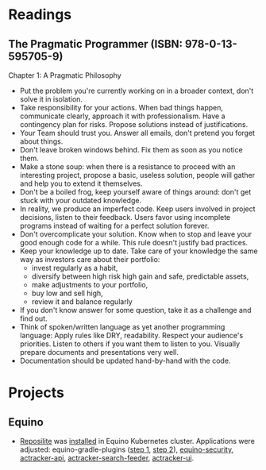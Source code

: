 # Readings

## The Pragmatic Programmer (ISBN: 978-0-13-595705-9)

Chapter 1: A Pragmatic Philosophy

- Put the problem you're currently working on in a broader context, don't solve it in isolation.
- Take responsibility for your actions. When bad things happen, communicate clearly, approach it with professionalism.
  Have a contingency plan for risks. Propose solutions instead of justifications.
- Your Team should trust you. Answer all emails, don't pretend you forget about things.
- Don't leave broken windows behind. Fix them as soon as you notice them.
- Make a stone soup: when there is a resistance to proceed with an interesting project, propose a basic, useless
  solution, people will gather and help you to extend it themselves.
- Don't be a boiled frog, keep yourself aware of things around: don't get stuck with your outdated knowledge.
- In reality, we produce an imperfect code. Keep users involved in project decisions, listen to their feedback. Users
  favor using incomplete programs instead of waiting for a perfect solution forever.
- Don't overcomplicate your solution. Know when to stop and leave your good enough code for a while. This rule doesn't
  justify bad practices.
- Keep your knowledge up to date. Take care of your knowledge the same way as investors care about their portfolio:
    - invest regularly as a habit,
    - diversify between high risk high gain and safe, predictable assets,
    - make adjustments to your portfolio,
    - buy low and sell high,
    - review it and balance regularly
- If you don't know answer for some question, take it as a challenge and find out.
- Think of spoken/written language as yet another programming language: Apply rules like DRY, readability. Respect your
  audience's priorities. Listen to others if you want them to listen to you. Visually prepare documents and
  presentations very well.
- Documentation should be updated hand-by-hand with the code.

# Projects

## Equino

- [Reposilite](https://reposilite.com/) was [installed](https://github.com/marcinciapa/equino-kubernetes/pull/13) in
  Equino Kubernetes cluster. Applications were adjusted:
  equino-gradle-plugins
  ([step 1](https://github.com/marcinciapa/equino-gradle-plugins/pull/6),
  [step 2](https://github.com/marcinciapa/equino-gradle-plugins/pull/7)),
  [equino-security](https://github.com/marcinciapa/equino-security/pull/4),
  [actracker-api](https://github.com/marcinciapa/actracker-api/pull/172),
  [actracker-search-feeder](https://github.com/marcinciapa/actracker-search-feeder/pull/48),
  [actracker-ui](https://github.com/marcinciapa/actracker-ui/pull/69).
